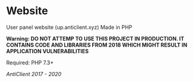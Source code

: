 # Website
User panel website (up.anticlient.xyz)
Made in PHP

**Warning: DO NOT ATTEMP TO USE THIS PROJECT IN PRODUCTION. IT CONTAINS CODE AND LIBRARIES FROM 2018 WHICH MIGHT RESULT IN APPLICATION VULNERABILITIES**

Required: PHP 7.3+


_AntiClient 2017 - 2020_
